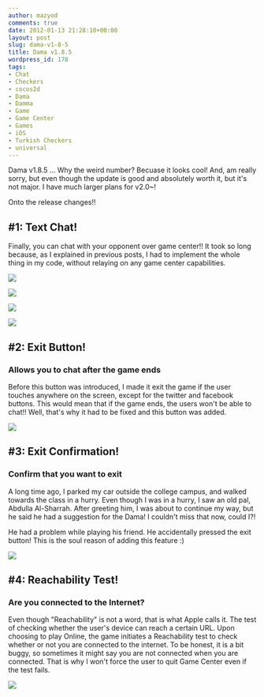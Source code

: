```yaml
---
author: mazyod
comments: true
date: 2012-01-13 21:28:10+00:00
layout: post
slug: dama-v1-8-5
title: Dama v1.8.5
wordpress_id: 178
tags:
- Chat
- Checkers
- cocos2d
- Dama
- Damma
- Game
- Game Center
- Games
- iOS
- Turkish Checkers
- universal
---
```


Dama v1.8.5 ... Why the weird number? Becuase it looks cool! And, am really sorry, but even though the update is good and absolutely worth it, but it's not major. I have much larger plans for v2.0~!

Onto the release changes!!


## #1: Text Chat!

Finally, you can chat with your opponent over game center!! It took so long because, as I explained in previous posts, I had to implement the whole thing in my code, without relaying on any game center capabilities.

[![](http://mazyod.files.wordpress.com/2012/01/img_1203.png)](http://mazyod.files.wordpress.com/2012/01/img_1203.png)


[![](http://mazyod.files.wordpress.com/2012/01/img_1204.png)](http://mazyod.files.wordpress.com/2012/01/img_1204.png)


[![](http://mazyod.files.wordpress.com/2012/01/img_1205.png)](http://mazyod.files.wordpress.com/2012/01/img_1205.png)


[![](http://mazyod.files.wordpress.com/2012/01/img_0001.png)](http://mazyod.files.wordpress.com/2012/01/img_0001.png)


## #2: Exit Button!


### Allows you to chat after the game ends


Before this button was introduced, I made it exit the game if the user touches anywhere on the screen, except for the twitter and facebook buttons. This would mean that if the game ends, the users won't be able to chat!! Well, that's why it had to be fixed and this button was added.

[![](http://mazyod.files.wordpress.com/2012/01/img_1206.png)](http://mazyod.files.wordpress.com/2012/01/img_1206.png)


## #3: Exit Confirmation!




### Confirm that you want to exit


A long time ago, I parked my car outside the college campus, and walked towards the class in a hurry. Even though I was in a hurry, I saw an old pal, Abdulla Al-Sharrah. After greeting him, I was about to continue my way, but he said he had a suggestion for the Dama! I couldn't miss that now, could I?!

He had a problem while playing his friend. He accidentally pressed the exit button! This is the soul reason of adding this feature :)

[![](http://mazyod.files.wordpress.com/2012/01/img_1202.png)](http://mazyod.files.wordpress.com/2012/01/img_1202.png)


## #4: Reachability Test!




### Are you connected to the Internet?


Even though "Reachability" is not a word, that is what Apple calls it. The test of checking whether the user's device can reach a certain URL. Upon choosing to play Online, the game initiates a Reachability test to check whether or not you are connected to the internet. To be honest, it is a bit buggy, so sometimes it might say you are not connected when you are connected. That is why I won't force the user to quit Game Center even if the test fails.

[![](http://mazyod.files.wordpress.com/2012/01/img_1201.png)](http://mazyod.files.wordpress.com/2012/01/img_1201.png)
